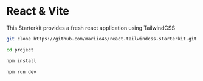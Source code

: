 # React & Vite

This Starterkit provides a fresh react application using TailwindCSS

```bash
git clone https://github.com/mariio46/react-tailwindcss-starterkit.git

cd project

npm install

npm run dev
```
